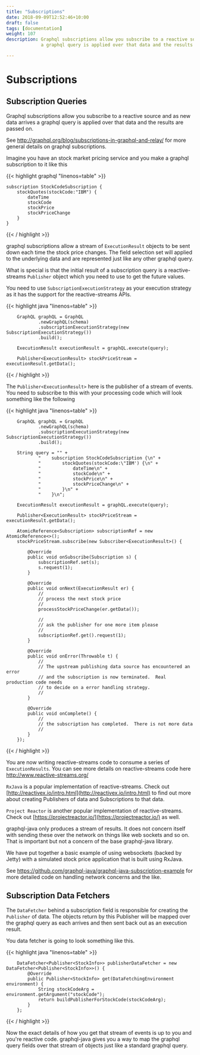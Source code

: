 ```yaml
---
title: "Subscriptions"
date: 2018-09-09T12:52:46+10:00
draft: false
tags: [documentation]
weight: 107
description: Graphql subscriptions allow you subscribe to a reactive source and as new data arrives
             a graphql query is applied over that data and the results are passed on.

---
```

# Subscriptions

## Subscription Queries

Graphql subscriptions allow you subscribe to a reactive source and as new data arrives
a graphql query is applied over that data and the results are passed on.

See http://graphql.org/blog/subscriptions-in-graphql-and-relay/ for more general details on
graphql subscriptions.


Imagine you have an stock market pricing service and you make a graphql subscription to it like this

{{< highlight graphql "linenos=table" >}}

    subscription StockCodeSubscription {
        stockQuotes(stockCode:"IBM") {
            dateTime
            stockCode
            stockPrice
            stockPriceChange
        }
    }


{{< / highlight >}}

graphql subscriptions allow a stream of ``ExecutionResult`` objects to be sent down each time the stock price
changes.  The field selection set will applied to the underlying data and are represented just like any other
graphql query.

What is special is that the initial result of a subscription query is a reactive-streams ``Publisher`` object which you
need to use to get the future values.

You need to use ``SubscriptionExecutionStrategy`` as your execution strategy as it has the support for the reactive-streams APIs.

{{< highlight java "linenos=table" >}}

        GraphQL graphQL = GraphQL
                .newGraphQL(schema)
                .subscriptionExecutionStrategy(new SubscriptionExecutionStrategy())
                .build();

        ExecutionResult executionResult = graphQL.execute(query);

        Publisher<ExecutionResult> stockPriceStream = executionResult.getData();

{{< / highlight >}}


The ``Publisher<ExecutionResult>`` here is the publisher of a stream of events.  You need to subscribe to this with your processing
code which will look something like the following

{{< highlight java "linenos=table" >}}

        GraphQL graphQL = GraphQL
                .newGraphQL(schema)
                .subscriptionExecutionStrategy(new SubscriptionExecutionStrategy())
                .build();

        String query = "" +
                "    subscription StockCodeSubscription {\n" +
                "        stockQuotes(stockCode:\"IBM') {\n" +
                "            dateTime\n" +
                "            stockCode\n" +
                "            stockPrice\n" +
                "            stockPriceChange\n" +
                "        }\n" +
                "    }\n";

        ExecutionResult executionResult = graphQL.execute(query);

        Publisher<ExecutionResult> stockPriceStream = executionResult.getData();

        AtomicReference<Subscription> subscriptionRef = new AtomicReference<>();
        stockPriceStream.subscribe(new Subscriber<ExecutionResult>() {

            @Override
            public void onSubscribe(Subscription s) {
                subscriptionRef.set(s);
                s.request(1);
            }

            @Override
            public void onNext(ExecutionResult er) {
                //
                // process the next stock price
                //
                processStockPriceChange(er.getData());

                //
                // ask the publisher for one more item please
                //
                subscriptionRef.get().request(1);
            }

            @Override
            public void onError(Throwable t) {
                //
                // The upstream publishing data source has encountered an error
                // and the subscription is now terminated.  Real production code needs
                // to decide on a error handling strategy.
                //
            }

            @Override
            public void onComplete() {
                //
                // the subscription has completed.  There is not more data
                //
            }
        });

{{< / highlight >}}


You are now writing reactive-streams code to consume a series of ``ExecutionResults``.  You can see
more details on reactive-streams code here http://www.reactive-streams.org/

``RxJava`` is a popular implementation of reactive-streams.  Check out [http://reactivex.io/intro.html](http://reactivex.io/intro.html) to find out more
about creating Publishers of data and Subscriptions to that data.

``Project Reactor`` is another popular implementation of reactive-streams.  Check out [https://projectreactor.io/](https://projectreactor.io/) as well.

graphql-java only produces a stream of results.  It does not concern itself with sending these over the network on things
like web sockets and so on.  That is important but not a concern of the base graphql-java library.

We have put together a basic example of using websockets (backed by Jetty) with a simulated stock price application that
is built using RxJava.

See https://github.com/graphql-java/graphql-java-subscription-example for more detailed code on handling network concerns and
the like.


## Subscription Data Fetchers

The ``DataFetcher`` behind a subscription field is responsible for creating the ``Publisher`` of data.  The objects
return by this Publisher will be mapped over the graphql query as each arrives and then sent back out as an execution result.

You data fetcher is going to look something like this.


{{< highlight java "linenos=table" >}}

        DataFetcher<Publisher<StockInfo>> publisherDataFetcher = new DataFetcher<Publisher<StockInfo>>() {
            @Override
            public Publisher<StockInfo> get(DataFetchingEnvironment environment) {
                String stockCodeArg = environment.getArgument("stockCode");
                return buildPublisherForStockCode(stockCodeArg);
            }
        };
{{< / highlight >}}


Now the exact details of how you get that stream of events is up to you and you're reactive code.  graphql-java
gives you a way to map the graphql query fields over that stream of objects just like a standard graphql query.

